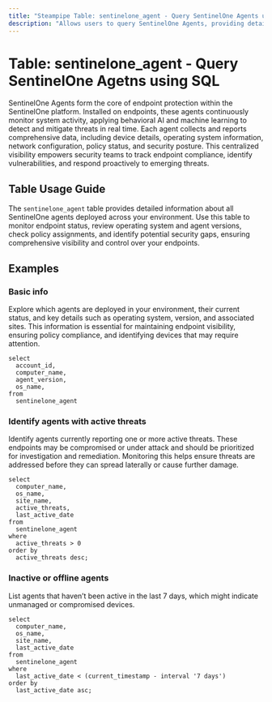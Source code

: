 ```yaml
---
title: "Steampipe Table: sentinelone_agent - Query SentinelOne Agents using SQL"
description: "Allows users to query SentinelOne Agents, providing detailed information about agents across the SentinelOne platform."
---
```


# Table: sentinelone_agent - Query SentinelOne Agetns using SQL

SentinelOne Agents form the core of endpoint protection within the SentinelOne platform. Installed on endpoints, these agents continuously monitor system activity, applying behavioral AI and machine learning to detect and mitigate threats in real time. Each agent collects and reports comprehensive data, including device details, operating system information, network configuration, policy status, and security posture. This centralized visibility empowers security teams to track endpoint compliance, identify vulnerabilities, and respond proactively to emerging threats.

## Table Usage Guide

The `sentinelone_agent` table provides detailed information about all SentinelOne agents deployed across your environment. Use this table to monitor endpoint status, review operating system and agent versions, check policy assignments, and identify potential security gaps, ensuring comprehensive visibility and control over your endpoints.

## Examples

### Basic info
Explore which agents are deployed in your environment, their current status, and key details such as operating system, version, and associated sites. This information is essential for maintaining endpoint visibility, ensuring policy compliance, and identifying devices that may require attention.

```sql+postgres
select
  account_id,
  computer_name,
  agent_version,
  os_name,
from
  sentinelone_agent
```

### Identify agents with active threats
Identify agents currently reporting one or more active threats. These endpoints may be compromised or under attack and should be prioritized for investigation and remediation. Monitoring this helps ensure threats are addressed before they can spread laterally or cause further damage.

```sql+postgres
select
  computer_name,
  os_name,
  site_name,
  active_threats,
  last_active_date
from
  sentinelone_agent
where
  active_threats > 0
order by
  active_threats desc;
```

### Inactive or offline agents
List agents that haven’t been active in the last 7 days, which might indicate unmanaged or compromised devices.

```sql+postgres
select
  computer_name,
  os_name,
  site_name,
  last_active_date
from
  sentinelone_agent
where
  last_active_date < (current_timestamp - interval '7 days')
order by
  last_active_date asc;
```




